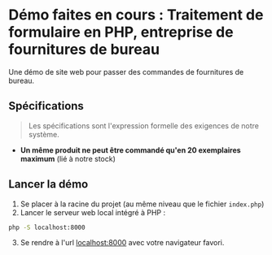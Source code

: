 # Démo faites en cours : Traitement de formulaire en PHP, entreprise de fournitures de bureau

Une démo de site web pour passer des commandes de fournitures de bureau.


## Spécifications

> Les spécifications sont l'expression formelle des exigences de notre système.

- **Un même produit ne peut être commandé qu'en 20 exemplaires maximum** (lié à notre stock)

## Lancer la démo

1. Se placer à la racine du projet (au même niveau que le fichier `index.php`)
2. Lancer le serveur web local intégré à PHP :

~~~bash
php -S localhost:8000
~~~

3. Se rendre à l'url [localhost:8000](http://localhost:8000) avec votre navigateur favori.